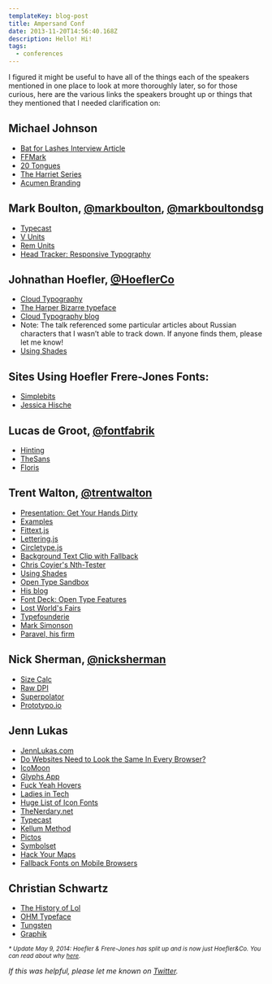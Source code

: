 ```yaml
---
templateKey: blog-post
title: Ampersand Conf
date: 2013-11-20T14:56:40.168Z
description: Hello! Hi!
tags:
  - conferences
---
```

<p>I figured it might be useful to have all of the things each of the speakers mentioned in one place to look at more thoroughly later, so for those curious, here are the various links the speakers brought up or things that they mentioned that I needed clarification on:</p>

  <h2>Michael Johnson</h2>
  <ul>
    <li><a href="http://pitchfork.com/features/cover-story/reader/bat-for-lashes/" target="_blank">Bat for Lashes Interview Article</a></li>
    <li><a href="http://www.ffmark.com/" target="_blank">FFMark</a></li>
    <li><a href="http://20tongues.simonfosterdesign.com/" target="_blank">20 Tongues</a></li>
    <li><a href="http://theharrietseries.com/" target="_blank">The Harriet Series</a></li>
    <li><a href="http://www.underconsideration.com/brandnew/archives/acumens_manifesto_as_logo.php#.UnVAg5R4bso" target="_blank">Acumen Branding</a></li>
  </ul>

  <h2>Mark Boulton, <a href="https://twitter.com/markboulton" target="_blank">@markboulton</a>, <a href="https://twitter.com/markboultondsg" target="_blank">@markboultondsg</a></h2>
  <ul>
    <li><a href="http://typecast.com/" target="_blank">Typecast</a></li>
    <li><a href="http://css-tricks.com/viewport-sized-typography/" target="_blank">V Units</a></li>
    <li><a href="http://snook.ca/archives/html_and_css/font-size-with-rem" target="_blank">Rem Units</a></li>
    <li><a href="http://webdesign.maratz.com/lab/responsivetypography/onload/" target="_blank">Head Tracker: Responsive Typography</a></li>
  </ul>

  <h2>Johnathan Hoefler, <a href="https://twitter.com/HoeflerCo" target="_blank">@HoeflerCo</a></h2>
  <ul>
    <li><a href="http://www.typography.com/cloud/welcome/" target="_blank">Cloud Typography</a></li>
    <li><a href="http://www.typography.com/fonts/didot/overview/" target="_blank">The Harper Bizarre typeface</a></li>
    <li><a href="http://www.typography.com/blog" target="_blank">Cloud Typography blog</a></li>
    <li>Note: The talk referenced some particular articles about Russian characters that I wasn’t able to track down. If anyone finds them, please let me know!</li>
    <li><a href="http://vimeo.com/69721995" target="_blank">Using Shades</a></li>
  </ul>

  <h2>Sites Using Hoefler Frere-Jones Fonts:</h2>
  <ul>
    <li><a href="http://simplebits.com/" target="_blank">Simplebits</a></li>
    <li><a href="http://jessicahische.is/awesome" target="_blank">Jessica Hische</a></li>
  </ul>

  <h2>Lucas de Groot, <a href="https://twitter.com/FontFabrik" target="_blank">@fontfabrik</a></h2>
  <ul>
    <li><a href="http://en.wikipedia.org/wiki/Font_hinting" target="_blank">Hinting</a></li>
    <li><a href="http://www.lucasfonts.com/fonts/thesans/" target="_blank">TheSans</a></li>
    <li><a href="http://www.lucasfonts.com/fonts/floris/about/" target="_blank">Floris</a></li>
  </ul>

  <h2>Trent Walton, <a href="https://twitter.com/trentwalton" target="_blank">@trentwalton</a></h2>
  <ul>
    <li><a href="https://speakerdeck.com/trentwalton/get-your-hands-dirty" target="_blank">Presentation: Get Your Hands Dirty</a></li>
    <li><a href="https://dl.dropboxusercontent.com/u/3648990/Ampersand-Demo/index.html" target="_blank">Examples</a></li>
    <li><a href="http://fittextjs.com/" target="_blank">Fittext.js</a></li>
    <li><a href="http://letteringjs.com/" target="_blank">Lettering.js</a></li>
    <li><a href="http://circletype.labwire.ca/" target="_blank">Circletype.js</a></li>
    <li><a href="http://nimbupani.com/using-background-clip-for-text-with-css-fallback.html" target="_blank">Background Text Clip with Fallback</a></li>
    <li><a href="http://css-tricks.com/examples/nth-child-tester/" target="_blank">Chris Coyier's Nth-Tester</a></li>
    <li><a href="http://vimeo.com/69721995" target="_blank">Using Shades</a></li>
    <li><a href="http://clagnut.com/sandbox/css3/" target="_blank">Open Type Sandbox</a></li>
    <li><a href="http://trentwalton.com/" target="_blank">His blog</a></li>
    <li><a href="http://blog.fontdeck.com/post/15777165734/opentype-1" target="_blank">Font Deck: Open Type Features</a></li>
    <li><a href="http://lostworldsfairs.com/" target="_blank">Lost World's Fairs</a></li>
    <li><a href="http://typofonderie.com/" target="_blank">Typefounderie</a></li>
    <li><a href="http://www.marksimonson.com/" target="_blank">Mark Simonson</a></li>
    <li><a href="http://paravelinc.com/" target="_blank">Paravel, his firm</a></li>
  </ul>

  <h2>Nick Sherman, <a href="https://twitter.com/NickSherman" target="_blank">@nicksherman</a></h2>
  <ul>
    <li><a href="http://sizecalc.com/" target="_blank">Size Calc</a></li>
    <li><a href="http://msdn.microsoft.com/en-us/library/windows/apps/windows.graphics.display.displayinformation.rawdpiy.aspx" target="_blank">Raw DPI</a></li>
    <li><a href="http://superpolator.com/" target="_blank">Superpolator</a></li>
    <li><a href="http://prototypo.io/" target="_blank">Prototypo.io</a></li>
  </ul>

  <h2>Jenn Lukas</h2>
  <ul>
    <li><a href="http://jennlukas.com/" target="_blank">JennLukas.com</a></li>
    <li><a href="http://dowebsitesneedtolookexactlythesameineverybrowser.com/" target="_blank">Do Websites Need to Look the Same In Every Browser?</a></li>
    <li><a href="http://icomoon.io/" target="_blank">IcoMoon</a></li>
    <li><a href="http://www.glyphsapp.com/" target="_blank">Glyphs App</a></li>
    <li><a href="http://fuckyeahhovers.tumblr.com/" target="_blank">Fuck Yeah Hovers</a></li>
    <li><a href="http://ladiesintech.com/" target="_blank">Ladies in Tech</a></li>
    <li><a href="http://css-tricks.com/flat-icons-icon-fonts/" target="_blank">Huge List of Icon Fonts</a></li>
    <li><a href="http://www.thenerdary.net/" target="_blank">TheNerdary.net</a></li>
    <li><a href="http://typecast.com/" target="_blank">Typecast</a></li>
    <li><a href="http://www.zeldman.com/2012/03/01/replacing-the-9999px-hack-new-image-replacement/" target="_blank">Kellum Method</a></li>
    <li><a href="http://pictos.cc/" target="_blank">Pictos</a></li>
    <li><a href="http://symbolset.com/" target="_blank">Symbolset</a></li>
    <li><a href="http://alistapart.com/article/hack-your-maps" target="_blank">Hack Your Maps</a></li>
    <li><a href="http://blog.typekit.com/2013/04/17/fallback-fonts-on-mobile-devices/" target="_blank">Fallback Fonts on Mobile Browsers</a></li>
  </ul>

  <h2>Christian Schwartz</h2>
  <ul>
    <li><a href="http://www.historyoflol.com/" target="_blank">The History of Lol</a></li>
    <li><a href="http://vllg.com/typesupply/ohm" target="_blank">OHM Typeface</a></li>
    <li><a href="http://www.typography.com/fonts/tungsten/overview/" target="_blank">Tungsten</a></li>
    <li><a href="http://commercialtype.com/typefaces/graphik" target="_blank">Graphik</a></li>
  </ul>

  <p><small><em>* Update May 9, 2014: Hoefler & Frere-Jones has split up and is now just Hoefler&Co. You can read about why <a href="http://www.businessweek.com/articles/2014-04-08/font-war-inside-the-design-worlds-20-million-divorce" target="_blank">here</a>.</em></small></p>
</main>

<p class="center">
  <em>If this was helpful, please let me known on <a href="https://twitter.com/helenvholmes">Twitter</a>.</em>
</p>
